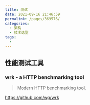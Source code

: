 ```yaml
---
title: 测试
date: 2021-09-16 21:46:59
permalink: /pages/369576/
categories:
  - 架构
  - 技术选型
tags:
  - 
---
```

## 性能测试工具

### wrk - a HTTP benchmarking tool

> Modern HTTP benchmarking tool.

https://github.com/wg/wrk

